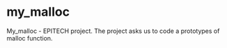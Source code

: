 # my_malloc
My_malloc - EPITECH project. The project asks us to code a prototypes of malloc function.
